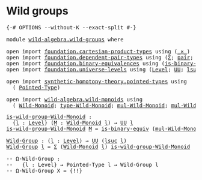 # Wild groups

<pre class="Agda"><a id="24" class="Symbol">{-#</a> <a id="28" class="Keyword">OPTIONS</a> <a id="36" class="Pragma">--without-K</a> <a id="48" class="Pragma">--exact-split</a> <a id="62" class="Symbol">#-}</a>

<a id="67" class="Keyword">module</a> <a id="74" href="wild-algebra.wild-groups.html" class="Module">wild-algebra.wild-groups</a> <a id="99" class="Keyword">where</a>

<a id="106" class="Keyword">open</a> <a id="111" class="Keyword">import</a> <a id="118" href="foundation.cartesian-product-types.html" class="Module">foundation.cartesian-product-types</a> <a id="153" class="Keyword">using</a> <a id="159" class="Symbol">(</a><a id="160" href="foundation-core.cartesian-product-types.html#577" class="Function Operator">_×_</a><a id="163" class="Symbol">)</a>
<a id="165" class="Keyword">open</a> <a id="170" class="Keyword">import</a> <a id="177" href="foundation.dependent-pair-types.html" class="Module">foundation.dependent-pair-types</a> <a id="209" class="Keyword">using</a> <a id="215" class="Symbol">(</a><a id="216" href="foundation-core.dependent-pair-types.html#502" class="Record">Σ</a><a id="217" class="Symbol">;</a> <a id="219" href="foundation-core.dependent-pair-types.html#575" class="InductiveConstructor">pair</a><a id="223" class="Symbol">;</a> <a id="225" href="foundation-core.dependent-pair-types.html#592" class="Field">pr1</a><a id="228" class="Symbol">;</a> <a id="230" href="foundation-core.dependent-pair-types.html#604" class="Field">pr2</a><a id="233" class="Symbol">)</a>
<a id="235" class="Keyword">open</a> <a id="240" class="Keyword">import</a> <a id="247" href="foundation.binary-equivalences.html" class="Module">foundation.binary-equivalences</a> <a id="278" class="Keyword">using</a> <a id="284" class="Symbol">(</a><a id="285" href="foundation.binary-equivalences.html#948" class="Function">is-binary-equiv</a><a id="300" class="Symbol">)</a>
<a id="302" class="Keyword">open</a> <a id="307" class="Keyword">import</a> <a id="314" href="foundation.universe-levels.html" class="Module">foundation.universe-levels</a> <a id="341" class="Keyword">using</a> <a id="347" class="Symbol">(</a><a id="348" href="Agda.Primitive.html#597" class="Postulate">Level</a><a id="353" class="Symbol">;</a> <a id="355" href="foundation-core.universe-levels.html#222" class="Primitive">UU</a><a id="357" class="Symbol">;</a> <a id="359" href="Agda.Primitive.html#780" class="Primitive">lsuc</a><a id="363" class="Symbol">)</a>

<a id="366" class="Keyword">open</a> <a id="371" class="Keyword">import</a> <a id="378" href="synthetic-homotopy-theory.pointed-types.html" class="Module">synthetic-homotopy-theory.pointed-types</a> <a id="418" class="Keyword">using</a>
  <a id="426" class="Symbol">(</a> <a id="428" href="synthetic-homotopy-theory.pointed-types.html#392" class="Function">Pointed-Type</a><a id="440" class="Symbol">)</a>

<a id="443" class="Keyword">open</a> <a id="448" class="Keyword">import</a> <a id="455" href="wild-algebra.wild-monoids.html" class="Module">wild-algebra.wild-monoids</a> <a id="481" class="Keyword">using</a>
  <a id="489" class="Symbol">(</a> <a id="491" href="wild-algebra.wild-monoids.html#2600" class="Function">Wild-Monoid</a><a id="502" class="Symbol">;</a> <a id="504" href="wild-algebra.wild-monoids.html#2832" class="Function">type-Wild-Monoid</a><a id="520" class="Symbol">;</a> <a id="522" href="wild-algebra.wild-monoids.html#3485" class="Function">mul-Wild-Monoid</a><a id="537" class="Symbol">;</a> <a id="539" href="wild-algebra.wild-monoids.html#3679" class="Function">mul-Wild-Monoid&#39;</a><a id="555" class="Symbol">)</a>
</pre>
<pre class="Agda"><a id="is-wild-group-Wild-Monoid"></a><a id="570" href="wild-algebra.wild-groups.html#570" class="Function">is-wild-group-Wild-Monoid</a> <a id="596" class="Symbol">:</a>
  <a id="600" class="Symbol">{</a><a id="601" href="wild-algebra.wild-groups.html#601" class="Bound">l</a> <a id="603" class="Symbol">:</a> <a id="605" href="Agda.Primitive.html#597" class="Postulate">Level</a><a id="610" class="Symbol">}</a> <a id="612" class="Symbol">(</a><a id="613" href="wild-algebra.wild-groups.html#613" class="Bound">M</a> <a id="615" class="Symbol">:</a> <a id="617" href="wild-algebra.wild-monoids.html#2600" class="Function">Wild-Monoid</a> <a id="629" href="wild-algebra.wild-groups.html#601" class="Bound">l</a><a id="630" class="Symbol">)</a> <a id="632" class="Symbol">→</a> <a id="634" href="foundation-core.universe-levels.html#222" class="Primitive">UU</a> <a id="637" href="wild-algebra.wild-groups.html#601" class="Bound">l</a>
<a id="639" href="wild-algebra.wild-groups.html#570" class="Function">is-wild-group-Wild-Monoid</a> <a id="665" href="wild-algebra.wild-groups.html#665" class="Bound">M</a> <a id="667" class="Symbol">=</a> <a id="669" href="foundation.binary-equivalences.html#948" class="Function">is-binary-equiv</a> <a id="685" class="Symbol">(</a><a id="686" href="wild-algebra.wild-monoids.html#3485" class="Function">mul-Wild-Monoid</a> <a id="702" href="wild-algebra.wild-groups.html#665" class="Bound">M</a><a id="703" class="Symbol">)</a>

<a id="Wild-Group"></a><a id="706" href="wild-algebra.wild-groups.html#706" class="Function">Wild-Group</a> <a id="717" class="Symbol">:</a> <a id="719" class="Symbol">(</a><a id="720" href="wild-algebra.wild-groups.html#720" class="Bound">l</a> <a id="722" class="Symbol">:</a> <a id="724" href="Agda.Primitive.html#597" class="Postulate">Level</a><a id="729" class="Symbol">)</a> <a id="731" class="Symbol">→</a> <a id="733" href="foundation-core.universe-levels.html#222" class="Primitive">UU</a> <a id="736" class="Symbol">(</a><a id="737" href="Agda.Primitive.html#780" class="Primitive">lsuc</a> <a id="742" href="wild-algebra.wild-groups.html#720" class="Bound">l</a><a id="743" class="Symbol">)</a>
<a id="745" href="wild-algebra.wild-groups.html#706" class="Function">Wild-Group</a> <a id="756" href="wild-algebra.wild-groups.html#756" class="Bound">l</a> <a id="758" class="Symbol">=</a> <a id="760" href="foundation-core.dependent-pair-types.html#502" class="Record">Σ</a> <a id="762" class="Symbol">(</a><a id="763" href="wild-algebra.wild-monoids.html#2600" class="Function">Wild-Monoid</a> <a id="775" href="wild-algebra.wild-groups.html#756" class="Bound">l</a><a id="776" class="Symbol">)</a> <a id="778" href="wild-algebra.wild-groups.html#570" class="Function">is-wild-group-Wild-Monoid</a>

<a id="805" class="Comment">-- Ω-Wild-Group :</a>
<a id="823" class="Comment">--   {l : Level} → Pointed-Type l → Wild-Group l</a>
<a id="872" class="Comment">-- Ω-Wild-Group X = {!!}</a>
</pre>